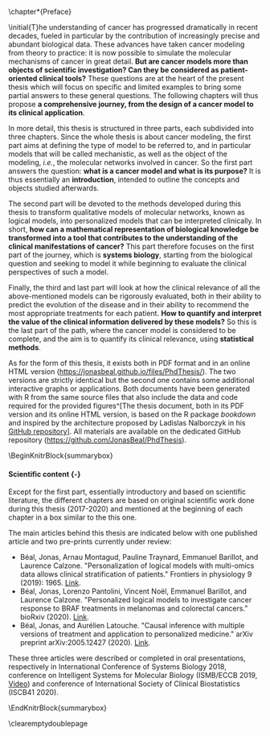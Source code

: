 \chapter*{Preface}

\initial{T}he understanding of cancer has progressed dramatically in recent decades, fueled in particular by the contribution of increasingly precise and abundant biological data. These advances have taken cancer modeling from theory to practice: it is now possible to simulate the molecular mechanisms of cancer in great detail. **But are cancer models more than objects of scientific investigation? Can they be considered as patient-oriented clinical tools?** These questions are at the heart of the present thesis which will focus on specific and limited examples to bring some partial answers to these general questions. The following chapters will thus propose **a comprehensive journey, from the design of a cancer model to its clinical application**.


In more detail, this thesis is structured in three parts, each subdivided into three chapters. Since the whole thesis is about cancer modeling, the first part aims at defining the type of model to be referred to, and in particular models that will be called mechanistic, as well as the object of the modeling, *i.e.*, the molecular networks involved in cancer. So the first part answers the question: **what is a cancer model and what is its purpose?** It is thus essentially an **introduction**, intended to outline the concepts and objects studied afterwards. 


The second part will be devoted to the methods developed during this thesis to transform qualitative models of molecular networks, known as logical models, into personalized models that can be interpreted clinically. In short, **how can a mathematical representation of biological knowledge be transformed into a tool that contributes to the understanding of the clinical manifestations of cancer?** This part therefore focuses on the first part of the journey, which is **systems biology**, starting from the biological question and seeking to model it while beginning to evaluate the clinical perspectives of such a model.


Finally, the third and last part will look at how the clinical relevance of all the above-mentioned models can be rigorously evaluated, both in their ability to predict the evolution of the disease and in their ability to recommend the most appropriate treatments for each patient. **How to quantify and interpret the value of the clinical information delivered by these models?** So this is the last part of the path, where the cancer model is considered to be complete, and the aim is to quantify its clinical relevance, using **statistical methods**.

  
As for the form of this thesis, it exists both in PDF format and in an online HTML version (<https://jonasbeal.github.io/files/PhdThesis/>). The two versions are strictly identical but the second one contains some additional interactive graphs or applications. Both documents have been generated with R from the same source files that also include the data and code required for the provided figures^[The thesis document, both in its PDF version and its online HTML version, is based on the R package *bookdown* and inspired by the architecture proposed by Ladislas Nalborczyk in his [GitHub repository](https://github.com/lnalborczyk/phd_thesis)]. All materials are available on the dedicated GitHub repository (<https://github.com/JonasBeal/PhdThesis>).
  

\BeginKnitrBlock{summarybox}

#### Scientific content {-}

Except for the first part, essentially introductory and based on scientific literature, the different chapters are based on original scientific work done during this thesis (2017-2020) and mentioned at the beginning of each chapter in a box similar to the this one.  
  
The main articles behind this thesis are indicated below with one published article and two pre-prints currently under review: 

* Béal, Jonas, Arnau Montagud, Pauline Traynard, Emmanuel Barillot, and Laurence Calzone. "Personalization of logical models with multi-omics data allows clinical stratification of patients." Frontiers in physiology 9 (2019): 1965. [Link](https://www.frontiersin.org/articles/10.3389/fphys.2018.01965/full).
* Béal, Jonas, Lorenzo Pantolini, Vincent Noël, Emmanuel Barillot, and Laurence Calzone. "Personalized logical models to investigate cancer response to BRAF treatments in melanomas and colorectal cancers." bioRxiv (2020). [Link](https://www.biorxiv.org/content/10.1101/2020.05.27.119016v2).
* Béal, Jonas, and Aurélien Latouche. "Causal inference with multiple versions of treatment and application to personalized medicine." arXiv preprint arXiv:2005.12427 (2020). [Link](https://arxiv.org/abs/2005.12427).  
  
These three articles were described or completed in oral presentations, respectively in International Conference of Systems Biology 2018, conference on Intelligent Systems for Molecular Biology (ISMB/ECCB 2019, [Video](https://www.youtube.com/watch?v=6EMBycoR0Ow)) and conference of International Society of Clinical Biostatistics (ISCB41 2020).

\EndKnitrBlock{summarybox}

\clearemptydoublepage
